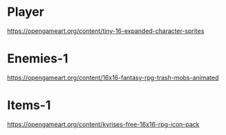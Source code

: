 # Player

https://opengameart.org/content/tiny-16-expanded-character-sprites

# Enemies-1

https://opengameart.org/content/16x16-fantasy-rpg-trash-mobs-animated

# Items-1

https://opengameart.org/content/kyrises-free-16x16-rpg-icon-pack
